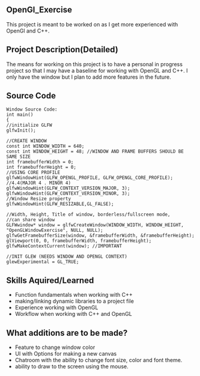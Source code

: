 ## OpenGl_Exercise
This project is meant to be worked on as I get more experienced with OpenGl and C++.

## Project Description(Detailed)
The means for working on this project is to have a personal in progress project so that I may have a baseline for working with OpenGL and C++. I only have the window but I plan to add more features in the future.



## Source Code
    Window Source Code:
    int main()
    {
	//initialize GLFW
	glfwInit();

	//CREATE WINDOW
	const int WINDOW_WIDTH = 640;
	const int WINDOW_HEIGHT = 48; //WINDOW AND FRAME BUFFERS SHOULD BE SAME SIZE
	int framebufferWidth = 0;
	int framebufferHeight = 0;			
	//USING CORE PROFILE
	glfwWindowHint(GLFW_OPENGL_PROFILE, GLFW_OPENGL_CORE_PROFILE);
	//4.4(MAJOR 4 . MINOR 4)
	glfwWindowHint(GLFW_CONTEXT_VERSION_MAJOR, 3);
	glfwWindowHint(GLFW_CONTEXT_VERSION_MINOR, 3);
	//Window Resize property
	glfwWindowHint(GLFW_RESIZABLE,GL_FALSE);

	//Width, Height, Title of window, borderless/fullscreen mode,
	//can share window
	GLFWwindow* window = glfwCreateWindow(WINDOW_WIDTH, WINDOW_HEIGHT, "OpenGLWindowExercise", NULL, NULL);
	glfwGetFramebufferSize(window, &framebufferWidth, &framebufferHeight);
	glViewport(0, 0, framebufferWidth, framebufferHeight);
	glfwMakeContextCurrent(window); //IMPORTANT

	//INIT GLEW (NEEDS WINDOW AND OPENGL CONTEXT)
	glewExperimental = GL_TRUE;

## Skills Aquired/Learned
- Function fundamentals when working with C++
- making/linking dynamic libraries to a project file
- Experience working with OpenGL
- Workflow when working with C++ and OpenGL

## What additions are to be made?
- Feature to change window color
- UI with Options for making a new canvas
- Chatroom with the ability to change font size, color and font theme.
- ability to draw to the screen using the mouse.
